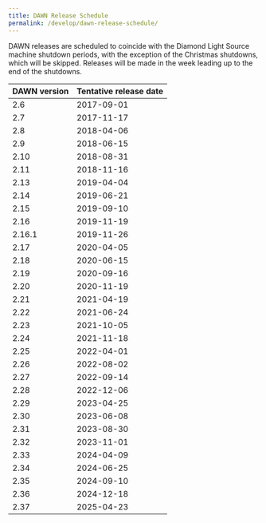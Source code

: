 ```yaml
---
title: DAWN Release Schedule
permalink: /develop/dawn-release-schedule/
---
```


DAWN releases are scheduled to coincide with the Diamond Light Source machine shutdown periods, with the exception of the Christmas shutdowns, which will be skipped. Releases will be made in the week leading up to the end of the shutdowns.

| DAWN version | Tentative release date |
|--------------|------------------------|
|   2.6        |     2017-09-01         |
|   2.7        |     2017-11-17         |
|   2.8        |     2018-04-06         |
|   2.9        |     2018-06-15         |
|   2.10       |     2018-08-31         |
|   2.11       |     2018-11-16         |
|   2.13       |     2019-04-04         |
|   2.14       |     2019-06-21         |
|   2.15       |     2019-09-10         |
|   2.16       |     2019-11-19         |
|   2.16.1     |     2019-11-26         |
|   2.17       |     2020-04-05         |
|   2.18       |     2020-06-15         |
|   2.19       |     2020-09-16         |
|   2.20       |     2020-11-19         |
|   2.21       |     2021-04-19         |
|   2.22       |     2021-06-24         |
|   2.23       |     2021-10-05         |
|   2.24       |     2021-11-18         |
|   2.25       |     2022-04-01         |
|   2.26       |     2022-08-02         |
|   2.27       |     2022-09-14         |
|   2.28       |     2022-12-06         |
|   2.29       |     2023-04-25         |
|   2.30       |     2023-06-08         |
|   2.31       |     2023-08-30         |
|   2.32       |     2023-11-01         |
|   2.33       |     2024-04-09         |
|   2.34       |     2024-06-25         |
|   2.35       |     2024-09-10         |
|   2.36       |     2024-12-18         |
|   2.37       |     2025-04-23         |

